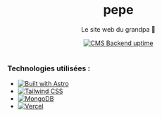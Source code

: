 <h1 align="center" style="margin-top: 0px;">pepe</h1>

<p align="center">Le site web du grandpa 🚂</p>

<div align="center">
    <a href="https://uptime.gasdev.fr/status/pepe"><img src="https://uptime.gasdev.fr/api/badge/10/uptime/24" alt="CMS Backend uptime"></a>
</div>

# 

### Technologies utilisées :

- [![Built with Astro](https://astro.badg.es/v2/built-with-astro/tiny.svg)](https://astro.build)
- [![Tailwind CSS](https://img.shields.io/badge/Tailwind_CSS-38B2AC?style=for-the-badge&logo=tailwind-css&logoColor=white)](https://tailwindcss.com/)
- [![MongoDB](https://img.shields.io/badge/MongoDB-4EA94B?style=for-the-badge&logo=mongodb&logoColor=white)](https://www.mongodb.com/fr-fr)
- [![Vercel](https://img.shields.io/badge/Vercel-000000?style=for-the-badge&logo=vercel&logoColor=white)](https://vercel.app)

